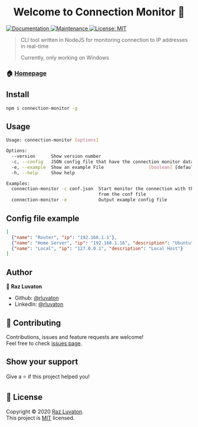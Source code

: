 <h1 align="center">Welcome to Connection Monitor 👋</h1>
<p>
  <a href="https://github.com/rluvaton/connection-monitor#readme" target="_blank">
    <img alt="Documentation" src="https://img.shields.io/badge/documentation-yes-brightgreen.svg" />
  </a>
  <a href="https://github.com/rluvaton/connection-monitor/graphs/commit-activity" target="_blank">
    <img alt="Maintenance" src="https://img.shields.io/badge/Maintained%3F-yes-green.svg" />
  </a>
  <a href="https://github.com/rluvaton/connection-monitor/blob/master/LICENSE" target="_blank">
    <img alt="License: MIT" src="https://img.shields.io/github/license/rluvaton/connection-monitor" />
  </a>
</p>

> CLI tool written in NodeJS for monitoring connection to IP addresses in real-time
> 
> Currently, only working on Windows
### 🏠 [Homepage](https://github.com/rluvaton/connection-monitor)

## Install

```sh
npm i connection-monitor -g
```

## Usage

```sh
Usage: connection-monitor [options]

Options:
  --version      Show version number                                   [boolean]
  -c, --config   JSON config file that have the connection monitor data [string]
  -e, --example  Show an example File                 [boolean] [default: false]
  -h, --help     Show help                                             [boolean]

Examples:
  connection-monitor -c conf.json  Start monitor the connection with the data
                                   from the conf file
  connection-monitor -e            Output example config file
```

## Config file example

```json
[
  {"name": "Router", "ip": "192.168.1.1"},
  {"name": "Home Server", "ip": "192.168.1.16", "description": "Ubuntu"},
  {"name": "Local", "ip": "127.0.0.1", "description": "Local Host"}
]
```

## Author

👤 **Raz Luvaton**

* Github: [@rluvaton](https://github.com/rluvaton)
* LinkedIn: [@rluvaton](https://linkedin.com/in/rluvaton)

## 🤝 Contributing

Contributions, issues and feature requests are welcome!<br />Feel free to check [issues page](https://github.com/rluvaton/connection-monitor/issues/).

## Show your support

Give a ⭐️ if this project helped you!

## 📝 License

Copyright © 2020 [Raz Luvaton](https://github.com/rluvaton). <br>
This project is [MIT](https://github.com/rluvaton/connection-monitor/blob/master/LICENSE) licensed.

